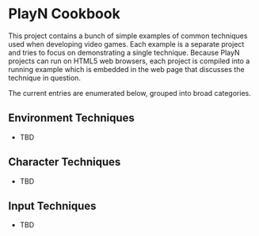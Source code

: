 # PlayN Cookbook

This project contains a bunch of simple examples of common techniques used when developing video
games. Each example is a separate project and tries to focus on demonstrating a single technique.
Because PlayN projects can run on HTML5 web browsers, each project is compiled into a running
example which is embedded in the web page that discusses the technique in question.

The current entries are enumerated below, grouped into broad categories.

## Environment Techniques

  * TBD

## Character Techniques

  * TBD

## Input Techniques

  * TBD

